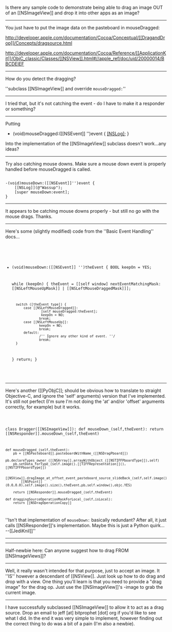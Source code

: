 Is there any sample code to demonstrate being able to drag an image OUT of an [[NSImageView]] and drop it into other apps as an image?

----

You just have to put the image data on the pasteboard in mouseDragged:

http://developer.apple.com/documentation/Cocoa/Conceptual/[[DragandDrop]]/Concepts/dragsource.html

http://developer.apple.com/documentation/Cocoa/Reference/[[ApplicationKit]]/ObjC_classic/Classes/[[NSView]].html#//apple_ref/doc/uid/20000014/BBCDEIEF

----

How do you detect the dragging?

''subclass [[NSImageView]] and override <code>mouseDragged:</code>''

----

I tried that, but it's not catching the event - do I have to make it a responder or something? 

----

Putting

- (void)mouseDragged:([[NSEvent]] '')event
{
	[[NSLog]](@"hi");
}

Into the implementation of the [[NSImageView]] subclass doesn't work...any ideas?

----

Try also catching mouse downs. Make sure a mouse down event is properly handled before mouseDragged is called.

<code>
-(void)mouseDown:([[NSEvent]]'')event {
    [[NSLog]](@"Wassup");
    [super mouseDown:event];
}
</code>

----

It appears to be catching mouse downs properly - but still no go with the mouse drags.  Thanks.

----
Here's some (slightly modified) code from the ''Basic Event Handling'' docs...

<code>

- (void)mouseDown:([[NSEvent]] '')theEvent
{
    BOOL keepOn = YES;

    while (keepOn) {
        theEvent = [[self window] nextEventMatchingMask: [[NSLeftMouseUpMask]] |
                [[NSLeftMouseDraggedMask]]];

        switch ([theEvent type]) {
            case [[NSLeftMouseDragged]]:
                     [self mouseDragged:theEvent];
                     keepOn = NO;
                    break;
            case [[NSLeftMouseUp]]:
                    keepOn = NO;
                    break;
            default:
                    /'' Ignore any other kind of event. ''/
                    break;
        }
    }
    return;
}
</code>

----

Here's another ([[PyObjC]]; should be obvious how to translate to straight Objective-C, and ignore the 'self' arguments) version that I've implemented. It's still not perfect (I'm sure I'm not doing the 'at' and/or 'offset' arguments correctly, for example) but it works.

<code>

class Dragger([[NSImageView]]):
    def mouseDown_(self,theEvent):
        return [[NSResponder]].mouseDown_(self,theEvent)
    
    def mouseDragged_(self,theEvent):
        pb = [[NSPasteboard]].pasteboardWithName_([[NSDragPboard]])
        pb.declareTypes_owner_([[NSArray]].arrayWithObject_([[NSTIFFPboardType]]),self)
        pb.setData_forType_(self.image().[[TIFFRepresentation]](),[[NSTIFFPboardType]])
        
        [[NSView]].dragImage_at_offset_event_pasteboard_source_slideBack_(self,self.image(),
            [[NSPoint]](0.0,0.0),self.image().size(),theEvent,pb,self.window(),objc.YES)

        return [[NSResponder]].mouseDragged_(self,theEvent)
    
    def draggingSourceOperationMaskForLocal_(self,isLocal):
        return [[NSDragOperationCopy]]

</code>

''Isn't that implementation of <code>mouseDown:</code> basically redundant? After all, it just calls [[NSResponder]]'s implementation. Maybe this is just a Python quirk... --[[JediKnil]]''

----

----

Half-newbie here: Can anyone suggest how to drag FROM [[NSImageViews]]?

----

Well, it really wasn't intended for that purpose, just to accept an image. It ''IS'' however a descendant of [[NSView]]. Just look up how to do drag and drop with a view. One thing you'll learn is that you need to provide a "drag image" for the drag op. Just use the [[NSImageView]]'s -image to grab the current image.

----

I have successfully subclassed [[NSImageView]] to allow it to act as a drag source. Drop an email to jeff [at] bitprophet [dot] org if you'd like to see what I did. In the end it was very simple to implement, however finding out the correct thing to do was a bit of a pain (I'm also a newbie).